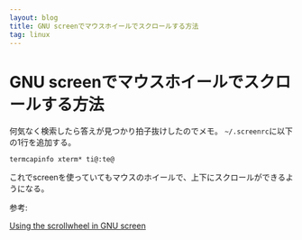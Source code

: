 ```yaml
---
layout: blog
title: GNU screenでマウスホイールでスクロールする方法
tag: linux
---
```


# GNU screenでマウスホイールでスクロールする方法

何気なく検索したら答えが見つかり拍子抜けしたのでメモ。
`~/.screenrc`に以下の1行を追加する。

~~~~
termcapinfo xterm* ti@:te@
~~~~

これでscreenを使っていてもマウスのホイールで、上下にスクロールができるようになる。

参考:

[Using the scrollwheel in GNU screen](http://stackoverflow.com/questions/359109/using-the-scrollwheel-in-gnu-screen)

